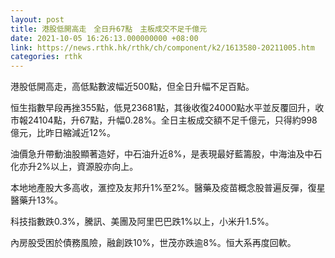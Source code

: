 ```yaml
---
layout: post
title: 港股低開高走　全日升67點　主板成交不足千億元
date: 2021-10-05 16:26:13.000000000 +08:00
link: https://news.rthk.hk/rthk/ch/component/k2/1613580-20211005.htm
categories: rthk
---
```


港股低開高走，高低點數波幅近500點，但全日升幅不足百點。

恒生指數早段再挫355點，低見23681點，其後收復24000點水平並反覆回升，收市報24104點，升67點，升幅0.28%。全日主板成交額不足千億元，只得約998億元，比昨日縮減近12%。

油價急升帶動油股顯著造好，中石油升近8%，是表現最好藍籌股，中海油及中石化亦升2%以上，資源股亦向上。

本地地產股大多高收，滙控及友邦升1%至2%。醫藥及疫苗概念股普遍反彈，復星醫藥升13%。

科技指數跌0.3%，騰訊、美團及阿里巴巴跌1%以上，小米升1.5%。

內房股受困於債務風險，融創跌10%，世茂亦跌逾8%。恒大系再度回軟。
